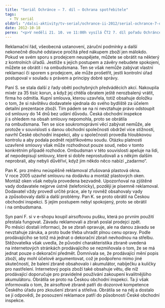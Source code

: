 ```yaml
---
title: "Seriál Ochránce – 7. díl – Ochrana spotřebitele"
tags:
  - TV seriál
oldUrl: "/dalsi-aktivity/tv-serial/ochrance-ii-2012/serial-ochrance-7-dil-ochrana-spotrebitele-1/"
date: 2012-10-18
perex: "<p>V neděli 21. 10. ve 11:00h vysílá ČT2 7. díl pořadu Ochránce, tentokrát o ochraně spotřebitele. Reprízu dílu uvidíte na ČT2 v úterý 23. 10. v 9:00h.</p>"
---
```


<!-- imported from the old website -->

<p>Reklamační řád, všeobecná ustanovení, záruční podmínky a další nekonečně dlouhé odstavce pročítá před nákupem zboží jen málokdo. Pokud ve svém sporu s prodejcem neuspějete, můžete se obrátit na některý z kontrolních úřadů. Jestliže s jejich postupem a závěry nebudete spokojení, můžete se obrátit i na ombudsmana. Ten se však nemůže zabývat vlastní reklamací či sporem s prodejcem, ale může prošetřit, jestli kontrolní úřad postupoval v souladu s právem a principy dobré správy.</p><p>Paní S. se stala další z řady obětí pochybných předváděcích akcí. Nakoupila mixér za 35 tisíc korun, a když jej chtěla obratem ještě nerozbalený vrátit, firma ho odmítla. Kupní smlouva, kterou uzavřela, totiž obsahuje doložku o tom, že si návštěvu dodavatele sjednala do svého bydliště za účelem detailní prezentace zboží. Tím pádem se na ni nevztahuje právo odstoupit od smlouvy do 14 dnů bez udání důvodu. Česká obchodní inspekce jí s ohledem na obsah smlouvy nepomohla, proto se obrátila na ombudsmana. Ten se sice soukromoprávní věcí zabývat nemůže, ale protože v souvislosti s danou obchodní společnosti obdržel více stížností, navrhl České obchodní inspekci, aby u společnosti provedla hloubkovou kontrolu a aby podala podnět rejstříkovému soudu. Otázku platnosti uzavřené smlouvy však může rozhodnout pouze soud, nebo v tomto konkrétním případě rozhodce. Ombudsman v této souvislosti apeluje na lidi, ať nepodepisují smlouvy, které si dobře neprostudovali a s někým dalším neprobrali, aby nebyli důvěřiví, když jim někdo něco nabízí „zadarmo“.</p><p>Pan K. pro změnu neúspěšně reklamoval zfušovaná plastová okna. V roce 2005 uzavřel smlouvu na dodávku a montáž plastových oken. Montáž oken však nebyla provedena bezvadně. Upozorňoval na zjištěné vady dodavatele nejprve ústně (telefonicky), později je písemně reklamoval. Dodavatel vždy provedl určité práce, ale ty rovněž obsahovaly vady a způsobovaly další a další problémy. Pan K. se proto obrátil na Českou obchodní inspekci. S jejím postupem nebyl spokojený, proto se obrátil i na ombudsmana. </p><p>Syn paní F. si v e-shopu koupil airsoftovou pušku, která po prvním použití přestala fungovat. Závadu reklamovali a zbraň poslal prodejci zpět. Po měsíci dostali informaci, že se zbraň opravuje, ale na danou závadu se nevztahuje záruka, a proto bude třeba uhradit plnou cenu opravy. Podle prodávajícího se totiž má jednat o dekorační zbraň nevhodnou na střelbu. Stěžovatelka však uvedla, že původní charakteristika zbraně uvedená na internetových stránkách prodávajícího se nezmiňovala o tom, že se má jednat pouze o dekorační předmět. Domnívala se, že prodávající mění popis zboží, aby mohl účelově argumentovat, což je podpořeno mimo jiné skutečností, že balení zbraně obsahovalo i akumulátor, nabíječku a kuličky pro nastřelení. Internetový popis zboží také obsahuje větu, dle níž prodávající doporučuje pro pravidelné používání zakoupení kvalitnějšího akumulátoru. Obrátila se proto na Českou obchodní inspekci. Ta ji však informovala o tom, že airsoftové zbraně patří do dozorové kompetence Českého úřadu pro zkoušení zbraní a střeliva. Obrátila se na něj a dostalo se jí odpovědi, že posouzení reklamace patří do působnosti České obchodní inspekce.</p>
